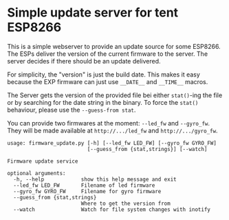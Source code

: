 # Simple update server for tent ESP8266

This is a simple webserver to provide an update source for some ESP8266.
The ESPs deliver the version of the current firmware to the server.
The server decides if there should be an update delivered.

For simplicity, the "version" is just the build date.
This makes it easy because the EXP firmware can just use `__DATE__` and `__TIME__` macros.

The Server gets the version of the provided file bei either `stat()`-ing the file or by searching for the date string in the binary.
To force the `stat()` behaviour, please use the `--guess-from stat`.

You can provide two firmwares at the moment: `--led_fw` and `--gyro_fw`.
They will be made available at `http://.../led_fw` and `http://.../gyro_fw`. 


```
usage: firmware_update.py [-h] [--led_fw LED_FW] [--gyro_fw GYRO_FW]
                          [--guess_from {stat,strings}] [--watch]

Firmware update service

optional arguments:
  -h, --help            show this help message and exit
  --led_fw LED_FW       Filename of led firmware
  --gyro_fw GYRO_FW     Filename for gyro firmware
  --guess_from {stat,strings}
                        Where to get the version from
  --watch               Watch for file system changes with inotify

```
